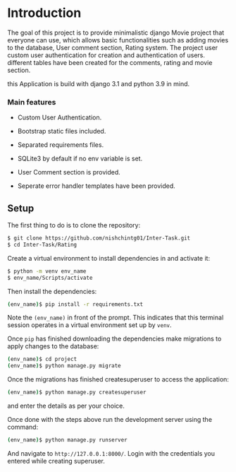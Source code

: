 # Introduction

The goal of this project is to provide minimalistic django Movie project that everyone can use, which allows basic functionalities such as adding movies to the database, User comment section, Rating system. The project user custom user authentication for creation and authentication of users. different tables have been created for the comments, rating and movie section.

this Application is build with django 3.1 and python 3.9 in mind.


### Main features

* Custom User Authentication.

* Bootstrap static files included.

* Separated requirements files.

* SQLite3 by default if no env variable is set.

* User Comment section is provided.

* Seperate error handler templates have been provided.

## Setup

The first thing to do is to clone the repository:

```sh
$ git clone https://github.com/nishchintg01/Inter-Task.git
$ cd Inter-Task/Rating
```

Create a virtual environment to install dependencies in and activate it:

```sh
$ python -m venv env_name
$ env_name/Scripts/activate
```

Then install the dependencies:

```sh
(env_name)$ pip install -r requirements.txt
```
Note the `(env_name)` in front of the prompt. This indicates that this terminal
session operates in a virtual environment set up by `venv`.

Once `pip` has finished downloading the dependencies make migrations to apply changes to the database:

```sh
(env_name)$ cd project
(env_name)$ python manage.py migrate
```

Once the migrations has finished createsuperuser to access the application:

```sh
(env_name)$ python manage.py createsuperuser
```
and enter the details as per your choice.

Once done with the steps above run the development server using the command:

```sh
(env_name)$ python manage.py runserver
```

And navigate to `http://127.0.0.1:8000/`. Login with the credentials you entered while creating superuser.
